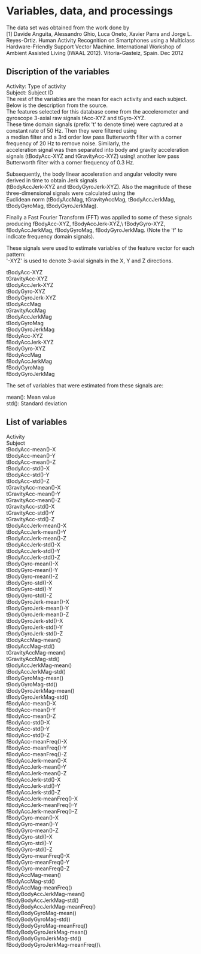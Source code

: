 # Variables, data, and processings

The data set was obtained from the work done by \
[1] Davide Anguita, Alessandro Ghio, Luca Oneto, Xavier Parra and Jorge L. Reyes-Ortiz. Human Activity Recognition on Smartphones using a Multiclass Hardware-Friendly Support Vector Machine. International Workshop of Ambient Assisted Living (IWAAL 2012). Vitoria-Gasteiz, Spain. Dec 2012



## Discription of the variables
Activity: Type of activity\
Subject: Subject ID\
The rest of the variables are the mean for each activity and each subject. \
Below is the description from the source.\
The features selected for this database come from the accelerometer and gyroscope 3-axial raw signals tAcc-XYZ and tGyro-XYZ.\
These time domain signals (prefix 't' to denote time) were captured at a constant rate of 50 Hz. Then they were filtered using\
a median filter and a 3rd order low pass Butterworth filter with a corner frequency of 20 Hz to remove noise. Similarly, the\
acceleration signal was then separated into body and gravity acceleration signals (tBodyAcc-XYZ and tGravityAcc-XYZ) using\ another low pass Butterworth filter with a corner frequency of 0.3 Hz.

Subsequently, the body linear acceleration and angular velocity were derived in time to obtain Jerk signals \
(tBodyAccJerk-XYZ and tBodyGyroJerk-XYZ). Also the magnitude of these three-dimensional signals were calculated using the\
Euclidean norm (tBodyAccMag, tGravityAccMag, tBodyAccJerkMag, tBodyGyroMag, tBodyGyroJerkMag). 

Finally a Fast Fourier Transform (FFT) was applied to some of these signals producing fBodyAcc-XYZ, fBodyAccJerk-XYZ,\ fBodyGyro-XYZ, fBodyAccJerkMag, fBodyGyroMag, fBodyGyroJerkMag. (Note the 'f' to indicate frequency domain signals). 

These signals were used to estimate variables of the feature vector for each pattern:  \
'-XYZ' is used to denote 3-axial signals in the X, Y and Z directions.

tBodyAcc-XYZ\
tGravityAcc-XYZ\
tBodyAccJerk-XYZ\
tBodyGyro-XYZ\
tBodyGyroJerk-XYZ\
tBodyAccMag\
tGravityAccMag\
tBodyAccJerkMag\
tBodyGyroMag\
tBodyGyroJerkMag\
fBodyAcc-XYZ\
fBodyAccJerk-XYZ\
fBodyGyro-XYZ\
fBodyAccMag\
fBodyAccJerkMag\
fBodyGyroMag\
fBodyGyroJerkMag

The set of variables that were estimated from these signals are: 

mean(): Mean value\
std(): Standard deviation

## List of variables
Activity\
Subject\
tBodyAcc-mean()-X\
tBodyAcc-mean()-Y\
tBodyAcc-mean()-Z\
tBodyAcc-std()-X\
tBodyAcc-std()-Y\
tBodyAcc-std()-Z\
tGravityAcc-mean()-X\
tGravityAcc-mean()-Y\
tGravityAcc-mean()-Z\
tGravityAcc-std()-X\
tGravityAcc-std()-Y\
tGravityAcc-std()-Z\
tBodyAccJerk-mean()-X\
tBodyAccJerk-mean()-Y\
tBodyAccJerk-mean()-Z\
tBodyAccJerk-std()-X\
tBodyAccJerk-std()-Y\
tBodyAccJerk-std()-Z\
tBodyGyro-mean()-X\
tBodyGyro-mean()-Y\
tBodyGyro-mean()-Z\
tBodyGyro-std()-X\
tBodyGyro-std()-Y\
tBodyGyro-std()-Z\
tBodyGyroJerk-mean()-X\
tBodyGyroJerk-mean()-Y\
tBodyGyroJerk-mean()-Z\
tBodyGyroJerk-std()-X\
tBodyGyroJerk-std()-Y\
tBodyGyroJerk-std()-Z\
tBodyAccMag-mean()\
tBodyAccMag-std()\
tGravityAccMag-mean()\
tGravityAccMag-std()\
tBodyAccJerkMag-mean()\
tBodyAccJerkMag-std()\
tBodyGyroMag-mean()\
tBodyGyroMag-std()\
tBodyGyroJerkMag-mean()\
tBodyGyroJerkMag-std()\
fBodyAcc-mean()-X\
fBodyAcc-mean()-Y\
fBodyAcc-mean()-Z\
fBodyAcc-std()-X\
fBodyAcc-std()-Y\
fBodyAcc-std()-Z\
fBodyAcc-meanFreq()-X\
fBodyAcc-meanFreq()-Y\
fBodyAcc-meanFreq()-Z\
fBodyAccJerk-mean()-X\
fBodyAccJerk-mean()-Y\
fBodyAccJerk-mean()-Z\
fBodyAccJerk-std()-X\
fBodyAccJerk-std()-Y\
fBodyAccJerk-std()-Z\
fBodyAccJerk-meanFreq()-X\
fBodyAccJerk-meanFreq()-Y\
fBodyAccJerk-meanFreq()-Z\
fBodyGyro-mean()-X\
fBodyGyro-mean()-Y\
fBodyGyro-mean()-Z\
fBodyGyro-std()-X\
fBodyGyro-std()-Y\
fBodyGyro-std()-Z\
fBodyGyro-meanFreq()-X\
fBodyGyro-meanFreq()-Y\
fBodyGyro-meanFreq()-Z\
fBodyAccMag-mean()\
fBodyAccMag-std()\
fBodyAccMag-meanFreq()\
fBodyBodyAccJerkMag-mean()\
fBodyBodyAccJerkMag-std()\
fBodyBodyAccJerkMag-meanFreq()\
fBodyBodyGyroMag-mean()\
fBodyBodyGyroMag-std()\
fBodyBodyGyroMag-meanFreq()\
fBodyBodyGyroJerkMag-mean()\
fBodyBodyGyroJerkMag-std()\
fBodyBodyGyroJerkMag-meanFreq()\

